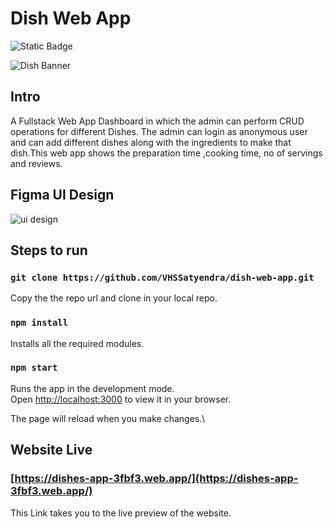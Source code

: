 # Dish Web App

![Static Badge](https://img.shields.io/badge/https%3A%2F%2Fgithub.com%2FVHSSatyendra%2Fdish-web-app%2Ftree%2Fmain)

![Dish Banner](https://firebasestorage.googleapis.com/v0/b/dishes-app-3fbf3.appspot.com/o/images%2FUntitled.png?alt=media&token=3c2e47c9-3a56-4bda-a402-06f67ebec59d)

## Intro

A Fullstack Web App Dashboard in which the admin can perform CRUD operations for different Dishes. The admin can login as anonymous user and can add different dishes along with the ingredients to make that dish.This web app shows the preparation time ,cooking time, no of servings and reviews.

## Figma UI Design

![ui design](https://firebasestorage.googleapis.com/v0/b/dishes-app-3fbf3.appspot.com/o/images%2Ffig.png?alt=media&token=8cd425ad-aa0c-4d8a-beff-56dc774af439)

## Steps to run

### `git clone https://github.com/VHSSatyendra/dish-web-app.git`

Copy the the repo url and clone in your local repo.

### `npm install`

Installs all the required modules.

### `npm start`

Runs the app in the development mode.\
Open [http://localhost:3000](http://localhost:3000) to view it in your browser.

The page will reload when you make changes.\

## Website Live

### [https://dishes-app-3fbf3.web.app/](https://dishes-app-3fbf3.web.app/)

This Link takes you to the live preview of the website.
